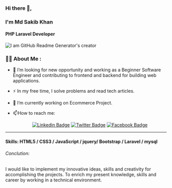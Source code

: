 ### Hi there 👋, 
### I'm Md Sakib Khan
#### PHP Laravel Developer
![I am GitHub Readme Generator's creator](https://pbs.twimg.com/profile_banners/1580608840315572225/1665682564/600x200)
### :man_technologist: About Me :
- :telescope: I’m looking for new opportunity and working as a Beginner Software Engineer and contributing to frontend and backend for building web applications.


- :zap: In my free time, I solve problems and read tech articles.
- 🔭 I’m currently working on Ecommerce Project.

- :mailbox:How to reach me: <div align="center"> [![Linkedin Badge](https://img.shields.io/badge/LinkedIn-blue?style=flat&logo=Linkedin&logoColor=white)](https://www.linkedin.com/in/sakib-khan-ice-pust/)
[![Twitter Badge](https://img.shields.io/badge/twiter-blue)](https://twitter.com/sakibice0606)
[![Facebook Badge](https://img.shields.io/badge/facebook-blue)](https://www.facebook.com/Sakib.ICE160606.PUST/)
</div>
<hr>

#### Skills: HTML5 / CSS3 / JavaScript / jquery/ Bootstrap / Laravel / mysql
###### Conclution: 
I would like to implement my innovative ideas, skills and creativity for accomplishing the projects. To enrich my present knowledge, skills and career by working in a technical environment.

 




